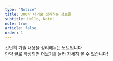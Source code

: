 ```yaml
---
type: "Notice"
title: 300자 내외로 정리하는 정보들
subtitle: Hello, Note!
note: true
article: false
order: 1
---
```


간단히 기술 내용을 정리해두는 노트입니다  
만약 글로 작성되면 더보기를 눌러 자세히 볼 수 있습니다!